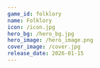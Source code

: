 ```yaml
---
game_id: folklory
name: Folklory
icon: /icon.jpg
hero_bg: /hero_bg.jpg
hero_image: /hero_image.png
cover_image: /cover.jpg
release_date: 2026-01-15
---
```

